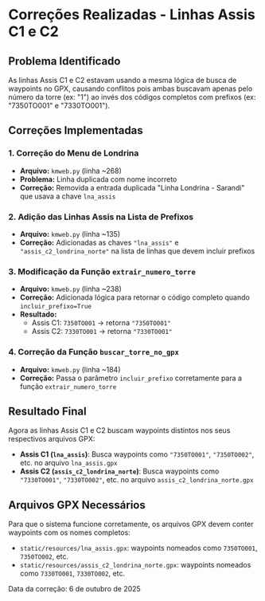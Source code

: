 # Correções Realizadas - Linhas Assis C1 e C2

## Problema Identificado

As linhas Assis C1 e C2 estavam usando a mesma lógica de busca de waypoints no GPX, causando conflitos pois ambas buscavam apenas pelo número da torre (ex: "1") ao invés dos códigos completos com prefixos (ex: "7350TO001" e "7330TO001").

## Correções Implementadas

### 1. Correção do Menu de Londrina
- **Arquivo:** `kmweb.py` (linha ~268)
- **Problema:** Linha duplicada com nome incorreto
- **Correção:** Removida a entrada duplicada "Linha Londrina - Sarandi" que usava a chave `lna_assis`

### 2. Adição das Linhas Assis na Lista de Prefixos
- **Arquivo:** `kmweb.py` (linha ~135)
- **Correção:** Adicionadas as chaves `"lna_assis"` e `"assis_c2_londrina_norte"` na lista de linhas que devem incluir prefixos

### 3. Modificação da Função `extrair_numero_torre`
- **Arquivo:** `kmweb.py` (linha ~238)
- **Correção:** Adicionada lógica para retornar o código completo quando `incluir_prefixo=True`
- **Resultado:** 
  - Assis C1: `7350TO001` → retorna `"7350TO001"`
  - Assis C2: `7330TO001` → retorna `"7330TO001"`

### 4. Correção da Função `buscar_torre_no_gpx`
- **Arquivo:** `kmweb.py` (linha ~184)
- **Correção:** Passa o parâmetro `incluir_prefixo` corretamente para a função `extrair_numero_torre`

## Resultado Final

Agora as linhas Assis C1 e C2 buscam waypoints distintos nos seus respectivos arquivos GPX:

- **Assis C1 (`lna_assis`)**: Busca waypoints como `"7350TO001"`, `"7350TO002"`, etc. no arquivo `lna_assis.gpx`
- **Assis C2 (`assis_c2_londrina_norte`)**: Busca waypoints como `"7330TO001"`, `"7330TO002"`, etc. no arquivo `assis_c2_londrina_norte.gpx`

## Arquivos GPX Necessários

Para que o sistema funcione corretamente, os arquivos GPX devem conter waypoints com os nomes completos:

- `static/resources/lna_assis.gpx`: waypoints nomeados como `7350TO001`, `7350TO002`, etc.
- `static/resources/assis_c2_londrina_norte.gpx`: waypoints nomeados como `7330TO001`, `7330TO002`, etc.

Data da correção: 6 de outubro de 2025
